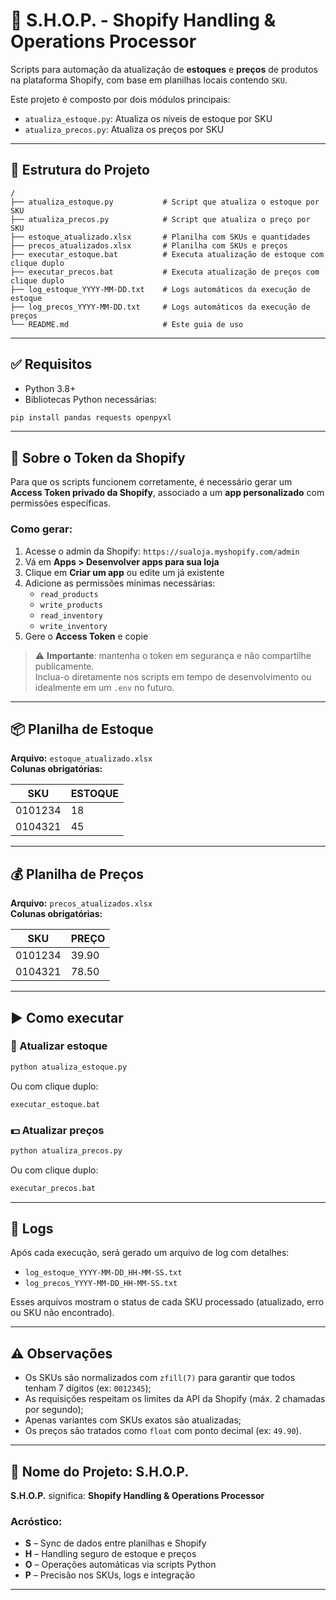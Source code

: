 # 🛒 S.H.O.P. - Shopify Handling & Operations Processor

Scripts para automação da atualização de **estoques** e **preços** de produtos na plataforma Shopify, com base em planilhas locais contendo `SKU`.

Este projeto é composto por dois módulos principais:

- `atualiza_estoque.py`: Atualiza os níveis de estoque por SKU
- `atualiza_precos.py`: Atualiza os preços por SKU

---

## 📁 Estrutura do Projeto

```
/
├── atualiza_estoque.py           # Script que atualiza o estoque por SKU
├── atualiza_precos.py            # Script que atualiza o preço por SKU
├── estoque_atualizado.xlsx       # Planilha com SKUs e quantidades
├── precos_atualizados.xlsx       # Planilha com SKUs e preços
├── executar_estoque.bat          # Executa atualização de estoque com clique duplo
├── executar_precos.bat           # Executa atualização de preços com clique duplo
├── log_estoque_YYYY-MM-DD.txt    # Logs automáticos da execução de estoque
├── log_precos_YYYY-MM-DD.txt     # Logs automáticos da execução de preços
└── README.md                     # Este guia de uso
```

---

## ✅ Requisitos

- Python 3.8+
- Bibliotecas Python necessárias:

```bash
pip install pandas requests openpyxl
```

---

## 🔐 Sobre o Token da Shopify

Para que os scripts funcionem corretamente, é necessário gerar um **Access Token privado da Shopify**, associado a um **app personalizado** com permissões específicas.

### Como gerar:

1. Acesse o admin da Shopify: `https://sualoja.myshopify.com/admin`
2. Vá em **Apps > Desenvolver apps para sua loja**
3. Clique em **Criar um app** ou edite um já existente
4. Adicione as permissões mínimas necessárias:
   - `read_products`
   - `write_products`
   - `read_inventory`
   - `write_inventory`
5. Gere o **Access Token** e copie

> ⚠️ **Importante**: mantenha o token em segurança e não compartilhe publicamente.  
> Inclua-o diretamente nos scripts em tempo de desenvolvimento ou idealmente em um `.env` no futuro.

---

## 📦 Planilha de Estoque

**Arquivo:** `estoque_atualizado.xlsx`  
**Colunas obrigatórias:**

| SKU     | ESTOQUE |
|---------|---------|
| 0101234 | 18      |
| 0104321 | 45      |

---

## 💰 Planilha de Preços

**Arquivo:** `precos_atualizados.xlsx`  
**Colunas obrigatórias:**

| SKU     | PREÇO   |
|---------|---------|
| 0101234 | 39.90   |
| 0104321 | 78.50   |

---

## ▶️ Como executar

### 🔁 Atualizar estoque

```bash
python atualiza_estoque.py
```

Ou com clique duplo:

```bash
executar_estoque.bat
```

### 💵 Atualizar preços

```bash
python atualiza_precos.py
```

Ou com clique duplo:

```bash
executar_precos.bat
```

---

## 📝 Logs

Após cada execução, será gerado um arquivo de log com detalhes:

- `log_estoque_YYYY-MM-DD_HH-MM-SS.txt`
- `log_precos_YYYY-MM-DD_HH-MM-SS.txt`

Esses arquivos mostram o status de cada SKU processado (atualizado, erro ou SKU não encontrado).

---

## ⚠️ Observações

- Os SKUs são normalizados com `zfill(7)` para garantir que todos tenham 7 dígitos (ex: `0012345`);
- As requisições respeitam os limites da API da Shopify (máx. 2 chamadas por segundo);
- Apenas variantes com SKUs exatos são atualizadas;
- Os preços são tratados como `float` com ponto decimal (ex: `49.90`).

---

## 📛 Nome do Projeto: S.H.O.P.

**S.H.O.P.** significa: **Shopify Handling & Operations Processor**

### Acróstico:

- **S** – Sync de dados entre planilhas e Shopify  
- **H** – Handling seguro de estoque e preços  
- **O** – Operações automáticas via scripts Python  
- **P** – Precisão nos SKUs, logs e integração

---
